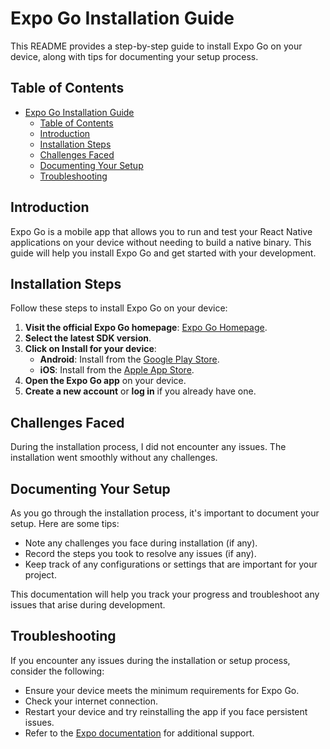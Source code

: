 # Expo Go Installation Guide

This README provides a step-by-step guide to install Expo Go on your device, along with tips for documenting your setup process.

## Table of Contents

- [Expo Go Installation Guide](#expo-go-installation-guide)
  - [Table of Contents](#table-of-contents)
  - [Introduction](#introduction)
  - [Installation Steps](#installation-steps)
  - [Challenges Faced](#challenges-faced)
  - [Documenting Your Setup](#documenting-your-setup)
  - [Troubleshooting](#troubleshooting)

## Introduction

Expo Go is a mobile app that allows you to run and test your React Native applications on your device without needing to build a native binary. This guide will help you install Expo Go and get started with your development.

## Installation Steps

Follow these steps to install Expo Go on your device:

1. **Visit the official Expo Go homepage**: [Expo Go Homepage](https://expo.dev/go).
2. **Select the latest SDK version**.
3. **Click on Install for your device**:
   - **Android**: Install from the [Google Play Store](https://play.google.com/store/apps/details?id=host.exp.exponent).
   - **iOS**: Install from the [Apple App Store](https://apps.apple.com/us/app/expo-go/id982107777).
4. **Open the Expo Go app** on your device.
5. **Create a new account** or **log in** if you already have one.

## Challenges Faced

During the installation process, I did not encounter any issues. The installation went smoothly without any challenges.

## Documenting Your Setup

As you go through the installation process, it's important to document your setup. Here are some tips:

- Note any challenges you face during installation (if any).
- Record the steps you took to resolve any issues (if any).
- Keep track of any configurations or settings that are important for your project.

This documentation will help you track your progress and troubleshoot any issues that arise during development.

## Troubleshooting

If you encounter any issues during the installation or setup process, consider the following:

- Ensure your device meets the minimum requirements for Expo Go.
- Check your internet connection.
- Restart your device and try reinstalling the app if you face persistent issues.
- Refer to the [Expo documentation](https://docs.expo.dev/) for additional support.

